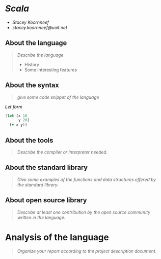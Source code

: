 # _Scala_

- _Stacey Koornneef_
- _stacey.koornneef@uoit.net_

## About the language

> _Describe the language_
>
> - History
> - Some interesting features

## About the syntax

> _give some code snippet of the language_

*Let form*

```clojure
(let [x 10
      y 20]
  (+ x y))
```

## About the tools

> _Describe the compiler or interpreter needed_.

## About the standard library

> _Give some examples of the functions and data structures
> offered by the standard library_.

## About open source library

> _Describe at least one contribution by the open source
community written in the language._

# Analysis of the language

> _Organize your report according to the project description
document_.



